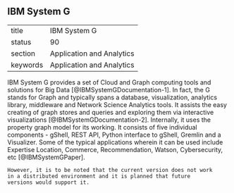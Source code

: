 ## IBM System G


|          |                           |
| -------- | ------------------------- |
| title    | IBM System G              | 
| status   | 90                        |
| section  | Application and Analytics |
| keywords | Application and Analytics |



IBM System G provides a set of Cloud and Graph computing tools and
solutions for Big Data [@IBMSystemGDocumentation-1].  In fact, the
G stands for Graph and typically spans a database, visualization,
analytics library, middleware and Network Science Analytics tools.  It
assists the easy creating of graph stores and queries and exploring
them via interactive visualizations [@IBMSystemGDocumentation-2].
Internally, it uses the property graph model for its working.  It
consists of five individual components - gShell, REST API, Python
interface to gShell, Gremlin and a Visualizer.  Some of the typical
applications wherein it can be used include Expertise Location,
Commerce, Recommendation, Watson, Cybersecurity,
etc [@IBMSystemGPaper].

    However, it is to be noted that the current version does not work
    in a distributed environment and it is planned that future
    versions would support it.
    
